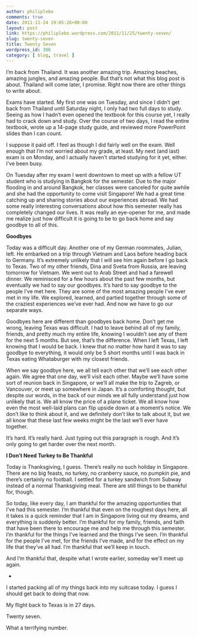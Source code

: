 ```yaml
---
author: philiplebo
comments: true
date: 2011-11-24 19:05:26+00:00
layout: post
link: https://philiplebo.wordpress.com/2011/11/25/twenty-seven/
slug: twenty-seven
title: Twenty Seven
wordpress_id: 306
category: [ blog, travel ]
---
```


I’m back from Thailand. It was another amazing trip. Amazing beaches, amazing jungles, and amazing people. But that’s not what this blog post is about. Thailand will come later, I promise. Right now there are other things to write about.

Exams have started. My first one was on Tuesday, and since I didn’t get back from Thailand until Saturday night, I only had two full days to study. Seeing as how I hadn’t even opened the textbook for this course yet, I really had to crack down and study. Over the course of two days, I read the entire textbook, wrote up a 14-page study guide, and reviewed more PowerPoint slides than I can count.

I suppose it paid off. I feel as though I did fairly well on the exam. Well enough that I’m not worried about my grade, at least. My next (and last) exam is on Monday, and I actually haven’t started studying for it yet, either. I’ve been busy.

On Tuesday after my exam I went downtown to meet up with a fellow UT student who is studying in Bangkok for the semester. Due to the major flooding in and around Bangkok, her classes were canceled for quite awhile and she had the opportunity to come visit Singapore! We had a great time catching up and sharing stories about our experiences abroad. We had some really interesting conversations about how this semester really has completely changed our lives. It was really an eye-opener for me, and made me realize just how difficult it is going to be to go back home and say goodbye to all of this.

**Goodbyes**

Today was a difficult day. Another one of my German roommates, Julian, left. He embarked on a trip through Vietnam and Laos before heading back to Germany. It’s extremely unlikely that I will see him again before I go back to Texas. Two of my other friends, Dina and Sveta from Russia, are leaving tomorrow for Vietnam. We went out to Arab Street and had a farewell dinner. We reminisced for a few hours about the past few months, but eventually we had to say our goodbyes. It’s hard to say goodbye to the people I’ve met here. They are some of the most amazing people I’ve ever met in my life. We explored, learned, and partied together through some of the craziest experiences we’ve ever had. And now we have to go our separate ways.

Goodbyes here are different than goodbyes back home. Don’t get me wrong, leaving Texas was difficult. I had to leave behind all of my family, friends, and pretty much my entire life, knowing I wouldn’t see any of them for the next 5 months. But see, that’s the difference. When I left Texas, I left knowing that I would be back. I knew that no matter how hard it was to say goodbye to everything, it would only be 5 short months until I was back in Texas eating Whataburger with my closest friends.

When we say goodbye here, we all tell each other that we’ll see each other again. We agree that one day, we’ll visit each other. Maybe we’ll have some sort of reunion back in Singapore, or we’ll all make the trip to Zagreb, or Vancouver, or meet up somewhere in Japan. It’s a comforting thought, but despite our words, in the back of our minds we all fully understand just how unlikely that is. We all know the price of a plane ticket. We all know how even the most well-laid plans can flip upside down at a moment’s notice. We don’t like to think about it, and we definitely don’t like to talk about it, but we all know that these last few weeks might be the last we’ll ever have together.

It’s hard. It’s really hard. Just typing out this paragraph is rough. And it’s only going to get harder over the next month.

**I Don’t Need Turkey to Be Thankful**

Today is Thanksgiving, I guess. There’s really no such holiday in Singapore. There are no big feasts, no turkey, no cranberry sauce, no pumpkin pie, and there’s certainly no football. I settled for a turkey sandwich from Subway instead of a normal Thanksgiving meal. There are still things to be thankful for, though.

So today, like every day, I am thankful for the amazing opportunities that I’ve had this semester. I’m thankful that even on the roughest days here, all it takes is a quick reminder that I am in Singapore living out my dreams, and everything is suddenly better. I’m thankful for my family, friends, and faith that have been there to encourage me and help me through this semester. I’m thankful for the things I’ve learned and the things I’ve seen. I’m thankful for the people I’ve met, for the friends I’ve made, and for the effect on my life that they’ve all had. I’m thankful that we’ll keep in touch.

And I’m thankful that, despite what I wrote earlier, someday we'll meet up again.

-

I started packing all of my things back into my suitcase today. I guess I should get back to doing that now.

My flight back to Texas is in 27 days.

Twenty seven.

What a terrifying number.
